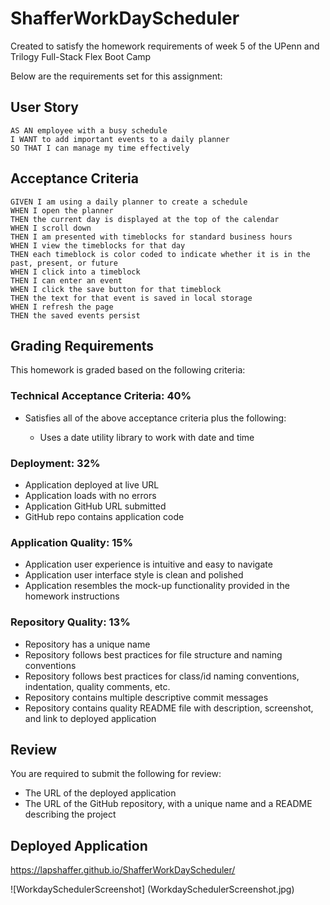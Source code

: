 # ShafferWorkDayScheduler
Created to satisfy the homework requirements of week 5 of the UPenn and Trilogy Full-Stack Flex Boot Camp

Below are the requirements set for this assignment:

## User Story

```
AS AN employee with a busy schedule
I WANT to add important events to a daily planner
SO THAT I can manage my time effectively
```

## Acceptance Criteria

```
GIVEN I am using a daily planner to create a schedule
WHEN I open the planner
THEN the current day is displayed at the top of the calendar
WHEN I scroll down
THEN I am presented with timeblocks for standard business hours
WHEN I view the timeblocks for that day
THEN each timeblock is color coded to indicate whether it is in the past, present, or future
WHEN I click into a timeblock
THEN I can enter an event
WHEN I click the save button for that timeblock
THEN the text for that event is saved in local storage
WHEN I refresh the page
THEN the saved events persist
```

## Grading Requirements

This homework is graded based on the following criteria: 

### Technical Acceptance Criteria: 40%

* Satisfies all of the above acceptance criteria plus the following:

  * Uses a date utility library to work with date and time

### Deployment: 32%

* Application deployed at live URL
* Application loads with no errors
* Application GitHub URL submitted
* GitHub repo contains application code

### Application Quality: 15%

* Application user experience is intuitive and easy to navigate
* Application user interface style is clean and polished
* Application resembles the mock-up functionality provided in the homework instructions

### Repository Quality: 13%

* Repository has a unique name
* Repository follows best practices for file structure and naming conventions
* Repository follows best practices for class/id naming conventions, indentation, quality comments, etc.
* Repository contains multiple descriptive commit messages
* Repository contains quality README file with description, screenshot, and link to deployed application

## Review

You are required to submit the following for review:
* The URL of the deployed application
* The URL of the GitHub repository, with a unique name and a README describing the project

## Deployed Application
 https://lapshaffer.github.io/ShafferWorkDayScheduler/

 ![WorkdaySchedulerScreenshot] (WorkdaySchedulerScreenshot.jpg)
